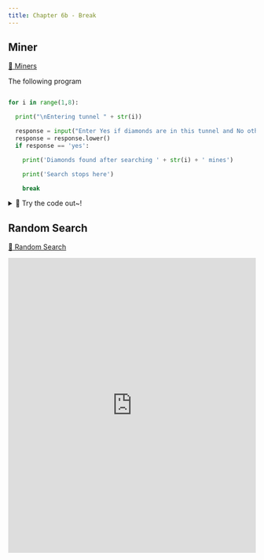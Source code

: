 ```yaml
---
title: Chapter 6b - Break
---
```




## Miner

[👀 Miners](https://learn2codelive.com/courses/4/pages/lesson-6-learning-activities-r-practice-activity-3-mining-for-diamonds?module_item_id=2589)

The following program 

```python

for i in range(1,8):

  print("\nEntering tunnel " + str(i))

  response = input("Enter Yes if diamonds are in this tunnel and No otherwise ")
  response = response.lower()
  if response == 'yes':

    print('Diamonds found after searching ' + str(i) + ' mines')

    print('Search stops here')

    break
```


<details>
<summary>
🧪 Try the code out~!
</summary>
<iframe src="https://trinket.io/embed/python/03601bf3a2" width="100%" height="600" frameborder="0" marginwidth="0" marginheight="0" allowfullscreen></iframe>

</details>


## Random Search

[👀 Random Search](https://learn2codelive.com/courses/4/pages/lesson-6-learning-activities-r-practice-activity-4-guessing-game-remix?module_item_id=2925)

<iframe src="https://trinket.io/embed/python/05d22a7e3e" width="100%" height="600" frameborder="0" marginwidth="0" marginheight="0" allowfullscreen></iframe>

